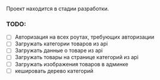 Проект находится в стадии разработки.

### TODO:
- [ ] Авторизация на всех роутах, требующих авторизации
- [ ] Загружать категории товаров из api
- [ ] Загружать данные о товаре из api
- [ ] Загружать товары на странице категорий из api
- [ ] Загружать изображения товаров в админке
- [ ] кешировать дерево категорий